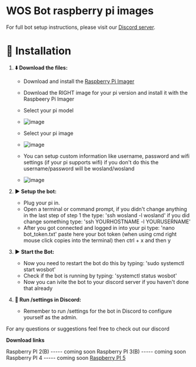 # WOS Bot raspberry pi images

For full bot setup instructions, please visit our [Discord server](https://discord.gg/HFnNnQWnbS).

# 🚀 Installation

1.  **⬇️ Download the files:**
    *   Download and install the [Raspberry Pi Imager](https://www.raspberrypi.com/software/)
    *   Download the RIGHT image for your pi version and install it with the Raspbeery Pi Imager
      
    *   Select your pi model
    *   ![image](https://github.com/user-attachments/assets/f4cbc405-c390-4d59-8341-b1437ec83f62)
    *   Select your pi image
    *   ![image](https://github.com/user-attachments/assets/7b87b488-b7e7-451a-ac85-8f3059b33ed1)
      
    *   You can setup custom information like username, password and wifi settings (if your pi supports wifi) if you don't do this the username/password will be wosland/wosland
    *   ![image](https://github.com/user-attachments/assets/fd7581ee-9e30-44ad-8e1c-36f52fa95b83)




2.  **▶️ Setup the bot:**
    *   Plug your pi in.
    *   Open a terminal or command prompt, if you didn't change anything in the last step of step 1 the type: 'ssh wosland -l wosland' if you did change something type: 'ssh YOURHOSTNAME -l YOURUSERNAME'
    *   After you got connected and logged in into your pi type: 'nano bot_token.txt' paste here your bot token (when using cmd right mouse click copies into the terminal) then ctrl + x and then y

3.  **▶️ Start the Bot:**
    *   Now you need to restart the bot do this by typing: 'sudo systemctl start wosbot'
    *   Check if the bot is running by typing: 'systemctl status wosbot'
    *   Now you can ivite the bot to your discord server if you haven't done that already

3.  **🔧 Run /settings in Discord:**
    *   Remember to run /settings for the bot in Discord to configure yourself as the admin.

For any questions or suggestions feel free to check out our discord

**Download links**

   Raspberry PI 2(B) ----- coming soon
   Raspberry PI 3(B) ----- coming soon
   Raspberry PI 4    ----- coming soon
   [Raspberry PI 5](https://drive.google.com/file/d/1FkO3QRyh7SWpVcrNBDPu6zfj_5Ziaimk/view?usp=sharing)
